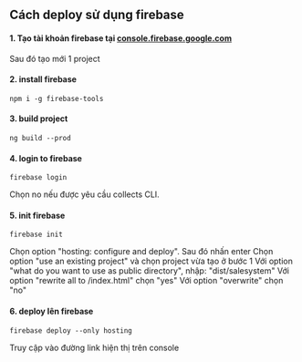 ## Cách deploy sử dụng firebase
#### 1. Tạo tài khoản firebase tại [console.firebase.google.com](https://console.firebase.google.com)
Sau đó tạo mới 1 project 
#### 2. install firebase
```shell
npm i -g firebase-tools
```
#### 3. build project
```shell
ng build --prod
```
#### 4. login to firebase
```shell
firebase login
```
Chọn no nếu được yêu cầu collects CLI.

#### 5. init firebase
```shell
firebase init
```
Chọn option "hosting: configure and deploy". Sau đó nhấn enter
Chọn option "use an existing project" và chọn project vừa tạo ở bước 1
Với option "what do you want to use as public directory", nhập: "dist/salesystem"
Với option "rewrite all to /index.html" chọn "yes"
Với option "overwrite" chọn "no"

#### 6. deploy lên firebase
```shell
firebase deploy --only hosting
```
Truy cập vào đường link hiện thị trên console
